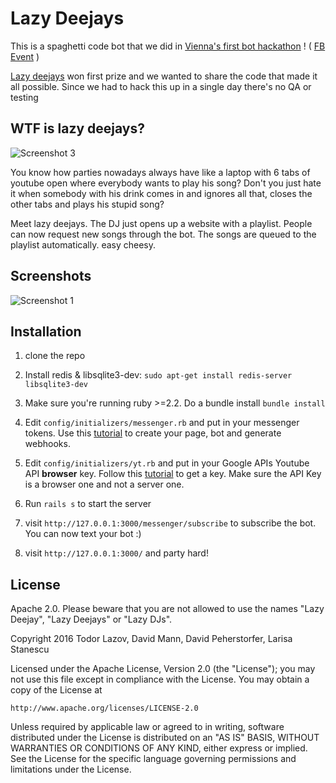 # Lazy Deejays

This is a spaghetti code bot that we did in [Vienna's first bot hackathon](http://botshackathon.com/) ! 
( [FB Event](https://www.facebook.com/events/706934266114109/?active_tab=posts) )

[Lazy deejays](https://www.facebook.com/lazydeejays/) won first prize and we wanted to share the code that made it all possible. Since we had to hack this up in a single day there's no QA or testing 

## WTF is lazy deejays? 
![Screenshot 3](http://i.imgur.com/RlD5q7Y.png)


You know how parties nowadays always have like a laptop with 6 tabs of youtube open where everybody wants to play his song? 
Don't you just hate it when somebody with his drink comes in and ignores all that, closes the other tabs and plays his stupid song? 

Meet lazy deejays. The DJ just opens up a website with a playlist. People can now request new songs through the bot. The songs are queued to the playlist automatically.
easy cheesy.

## Screenshots

![Screenshot 1](http://i.imgur.com/SBqZ17F.png)

## Installation

1. clone the repo

2. Install redis & libsqlite3-dev: `sudo apt-get install redis-server libsqlite3-dev`

3. Make sure you're running ruby >=2.2. Do a bundle install `bundle install`
 
4. Edit `config/initializers/messenger.rb` and put in your messenger tokens. Use this [tutorial](https://github.com/netguru/messenger-ruby#configuration) to create your page, bot and generate webhooks.

5. Edit `config/initializers/yt.rb` and put in your Google APIs Youtube API **browser** key. Follow this [tutorial](https://github.com/Fullscreen/yt#configuring-your-app) to get a key. Make sure the API Key is a browser one and not a server one.

6. Run `rails s` to start the server

7. visit `http://127.0.0.1:3000/messenger/subscribe` to subscribe the bot. You can now text your bot :)

8. visit `http://127.0.0.1:3000/` and party hard! 

## License

Apache 2.0. Please beware that you are not allowed to use the names "Lazy Deejay", "Lazy Deejays" or "Lazy DJs".

Copyright 2016 Todor Lazov, David Mann, David Peherstorfer, Larisa Stanescu

Licensed under the Apache License, Version 2.0 (the "License");
you may not use this file except in compliance with the License.
You may obtain a copy of the License at

    http://www.apache.org/licenses/LICENSE-2.0

Unless required by applicable law or agreed to in writing, software
distributed under the License is distributed on an "AS IS" BASIS,
WITHOUT WARRANTIES OR CONDITIONS OF ANY KIND, either express or implied.
See the License for the specific language governing permissions and
limitations under the License.
